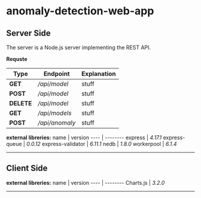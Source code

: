 # anomaly-detection-web-app


## Server Side
The server is a Node.js server implementing the REST API.


**Requste**

Type       | Endpoint      | Explanation
----       | --------      | -----------
**GET**    | _/api/model_  | stuff
**POST**   | _/api/model_  | stuff
**DELETE** | _/api/model_  | stuff
**GET**    | _/api/models_ | stuff
**POST**   |_/api/anomaly_ | stuff





**external libreries:**
 name              | version
 ----              | --------
 express           | _4.17.1_
 express-queue     | _0.0.12_
 express-validator | _6.11.1_
 nedb              | _1.8.0_
 workerpool        | _6.1.4_


-------


## Client Side


**external libreries:**
name       | version
----       | --------
 Charts.js | _3.2.0_

________
